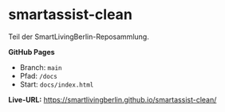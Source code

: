 # smartassist-clean
Teil der SmartLivingBerlin-Reposammlung.

**GitHub Pages**
- Branch: `main`
- Pfad:   `/docs`
- Start:  `docs/index.html`

**Live-URL:** https://smartlivingberlin.github.io/smartassist-clean/
